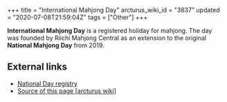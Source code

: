 +++
title = "International Mahjong Day"
arcturus_wiki_id = "3837"
updated = "2020-07-08T21:59:04Z"
tags = ["Other"]
+++

**International Mahjong Day** is a registered holiday for mahjong. The day was founded by Riichi
Mahjong Central as an extension to the original **National Mahjong Day** from 2019.

## External links

- [National Day registry](https://nationaldaycalendar.com/international-mahjong-day-august-1/)
- [Source of this page [arcturus wiki]](http://arcturus.su/wiki/International_Mahjong_Day)
